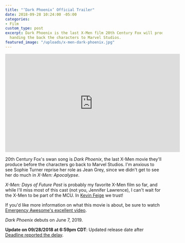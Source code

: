 ```yaml
---
title: "‘Dark Phoenix’ Official Trailer"
date: 2018-09-28 10:24:00 -05:00
categories:
- Film
custom_type: post
excerpt: Dark Phoenix is the last X-Men film 20th Century Fox will produce before
  handing the back the characters to Marvel Studios.
featured_image: "/uploads/x-men-dark-phoenix.jpg"
---
```


<div class="iframe-container">
<iframe width="560" height="315" src="https://www.youtube.com/embed/QWbMckU3AOQ?rel=0" frameborder="0" allow="autoplay; encrypted-media" allowfullscreen></iframe>
</div>

20th Century Fox's swan song is *Dark Phoenix*, the last X-Men movie they'll produce before the characters go back to Marvel Studios. I'm anxious to see Sophie Turner reprise her role as Jean Grey, since we didn't get to see her do much in *X-Men: Apocalypse*.

*X-Men: Days of Future Past* is probably my favorite X-Men film so far, and while I'll miss most of this cast (not you, Jennifer Lawrence), I can't wait for the X-Men to be part of the MCU. In [Kevin Feige](https://en.wikipedia.org/wiki/Kevin_Feige) we trust!

If you'd like more information on what this movie is about, be sure to watch [Emergency Awesome's excellent video](https://youtu.be/loarJ7u3TN0).

*Dark Phoenix* debuts on June 7, 2019.

**Update on 09/28/2018 at 6:59pm CDT**: Updated release date after [Deadline reported the delay](https://deadline.com/2018/09/dark-phoenix-alita-battle-angel-deadpool-gambit-release-date-changes-1202473229/).
